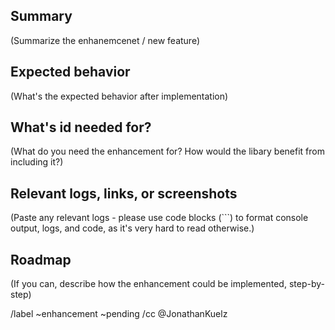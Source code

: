## Summary

(Summarize the enhanemcenet / new feature)

## Expected behavior

(What's the expected behavior after implementation)

## What's id needed for?

(What do you need the enhancement for? How would the libary benefit from including it?)

## Relevant logs, links, or screenshots

(Paste any relevant logs - please use code blocks (```) to format console output, logs, and code, as
it's very hard to read otherwise.)

## Roadmap

(If you can, describe how the enhancement could be implemented, step-by-step)

/label ~enhancement ~pending
/cc @JonathanKuelz

